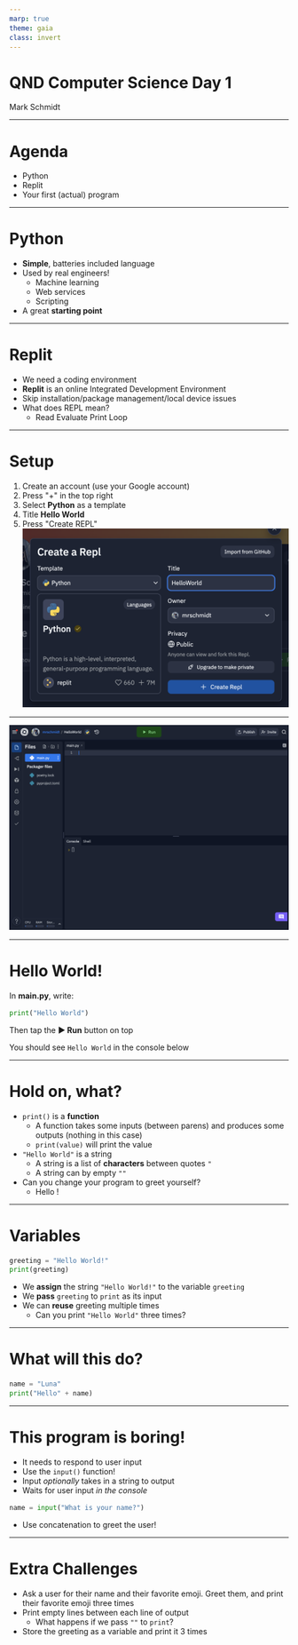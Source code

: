 ```yaml
---
marp: true
theme: gaia
class: invert
---
```


# QND Computer Science Day 1 
Mark Schmidt

---

# Agenda

- Python
- Replit
- Your first (actual) program

---

# Python

- **Simple**, batteries included language
- Used by real engineers!
  - Machine learning
  - Web services
  - Scripting
- A great **starting point**


--- 

# Replit

- We need a coding environment
- **Replit** is an online Integrated Development Environment
- Skip installation/package management/local device issues 
- What does REPL mean?
  - Read Evaluate Print Loop

---

# Setup

1. Create an account (use your Google account)
2.  Press "+" in the top right
3.  Select **Python** as a template
4.  Title **Hello World**
5.  Press "Create REPL"
![bg right:50% w:500](../assets/repl-setup.png)

---

![bg w: 70%](../assets/repl-screen.png)

---

# Hello World!

In **main.py**, write:

```python
print("Hello World")
```

Then tap the **▶️ Run** button on top

You should see `Hello World` in the console below

---

# Hold on, what?

- `print()` is a **function**
  - A function takes some inputs (between parens) and produces some outputs (nothing in this case)
  - `print(value)` will print the value  
- `"Hello World"` is a string
  - A string is a list of **characters** between quotes `"`
  - A string can by empty `""`
- Can you change your program to greet yourself? 
    - Hello <your name>!

---

# Variables 

```python
greeting = "Hello World!"
print(greeting)
```
- We **assign** the string `"Hello World!"` to the variable `greeting`
- We **pass** `greeting` to `print` as its input
- We can **reuse** greeting multiple times
  - Can you print `"Hello World"` three times?

---
# What will this do?

```python
name = "Luna"
print("Hello" + name)
```

<!-- Gotcha: will print out "HelloLuna"
We need to add a space -->

---
# This program is boring!

- It needs to respond to user input
- Use the `input()` function!
- Input *optionally* takes in a string to output
- Waits for user input *in the console*

```python
name = input("What is your name?")
```
- Use concatenation to greet the user!

---

# Extra Challenges

- Ask a user for their name and their favorite emoji. Greet them, and print their favorite emoji three times
- Print empty lines between each line of output
  - What happens if we pass `""` to `print`?
- Store the greeting as a variable and print it 3 times